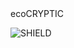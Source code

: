 <div align="centre">ecoCRYPTIC</div>

![SHIELD](https://img.shields.io/badge/powered%20by-e--faction-orange)
